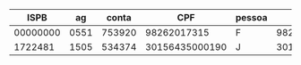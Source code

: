 |ISPB|ag|conta|CPF|pessoa|key|
|---|---|---|---|---|---|
|00000000|0551|753920|98262017315|F|98262017315|
|1722481|1505|534374|30156435000190|J|30156435000190|